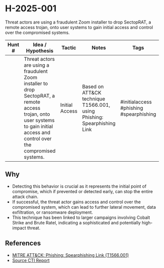 # H-2025-001
Threat actors are using a fraudulent Zoom installer to drop SectopRAT, a remote access trojan, onto user systems to gain initial access and control over the compromised systems.

| Hunt #       | Idea / Hypothesis                                                      | Tactic         | Notes                                      | Tags                           | Submitter                                   |
|--------------|-------------------------------------------------------------------------|----------------|--------------------------------------------|--------------------------------|---------------------------------------------|
|              | Threat actors are using a fraudulent Zoom installer to drop SectopRAT, a remote access trojan, onto user systems to gain initial access and control over the compromised systems. | Initial Access | Based on ATT&CK technique T1566.001, using Phishing: Spearphishing Link | #initialaccess #phishing #spearphishing | [hearth-auto-intel](https://github.com/THORCollective/HEARTH) |

## Why
- Detecting this behavior is crucial as it represents the initial point of compromise, which if prevented or detected early, can stop the entire attack chain.
- If successful, the threat actor gains access and control over the compromised system, which can lead to further lateral movement, data exfiltration, or ransomware deployment.
- This technique has been linked to larger campaigns involving Cobalt Strike and Brute Ratel, indicating a sophisticated and potentially high-impact threat.

## References
- [MITRE ATT&CK: Phishing: Spearphishing Link (T1566.001)](https://attack.mitre.org/techniques/T1566/001/)
- [Source CTI Report](https://www.thedfirreport.com/)